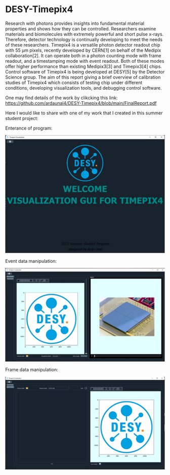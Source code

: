 # DESY-Timepix4

Research with photons provides insights into fundamental material properties and
shows how they can be controlled. Researchers examine materials and biomolecules
with extremely powerful and short pulse x-rays. Therefore, detector technology
is continually developing to meet the needs of these researchers. Timepix4 is a
versatile photon detector readout chip with 55 μm pixels, recently developed by
CERN[1] on behalf of the Medipix collaboration[2]. It can operate both in a photon
counting mode with frame readout, and a timestamping mode with event readout.
Both of these modes offer higher performance than existing Medipix3[3] and
Timepix3[4] chips. Control software of Timepix4 is being developed at DESY[5]
by the Detector Science group. The aim of this report giving a brief overview
of calibration studies of Timepix4 which consists of testing chip under different
conditions, developing visualization tools, and debugging control software.

One may find details of the work by clikcking this link:
https://github.com/ardaunal4/DESY-Timepix4/blob/main/FinalReport.pdf

Here I would like to share with one of my work that I created in this summer student project:

Enterance of program:

![alt text](https://github.com/ardaunal4/DESY-Timepix4/blob/main/Timepix4-Visualization-Gui/welcome.png)

Event data manipulation:

![alt text](https://github.com/ardaunal4/DESY-Timepix4/blob/main/Timepix4-Visualization-Gui/guiEvent.jpeg)

Frame data manipulation:

![alt text](https://github.com/ardaunal4/DESY-Timepix4/blob/main/Timepix4-Visualization-Gui/guiFrame.jpeg)
